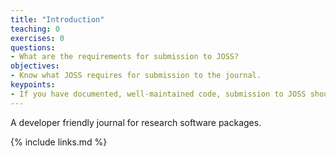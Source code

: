 ```yaml
---
title: "Introduction"
teaching: 0
exercises: 0
questions:
- What are the requirements for submission to JOSS?
objectives:
- Know what JOSS requires for submission to the journal.
keypoints:
- If you have documented, well-maintained code, submission to JOSS should take less than one hour.
---
```


A developer friendly journal for research software packages.

{% include links.md %}
